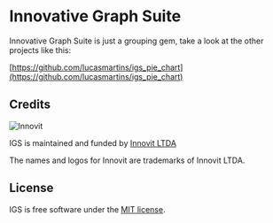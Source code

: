 Innovative Graph Suite
======================

Innovative Graph Suite is just a grouping gem, take a look at the other projects like this:

[https://github.com/lucasmartins/igs_pie_chart](https://github.com/lucasmartins/igs_pie_chart)

Credits
-------

![Innovit](http://innovit.com.br/logos_innovit/logo-curvas_180.png)

IGS is maintained and funded by [Innovit LTDA](http://innovit.com.br)

The names and logos for Innovit are trademarks of Innovit LTDA.

License
-------

IGS is free software under the [MIT license](https://github.com/lucasmartins/igs_pie_chart/blob/master/LICENSE).
